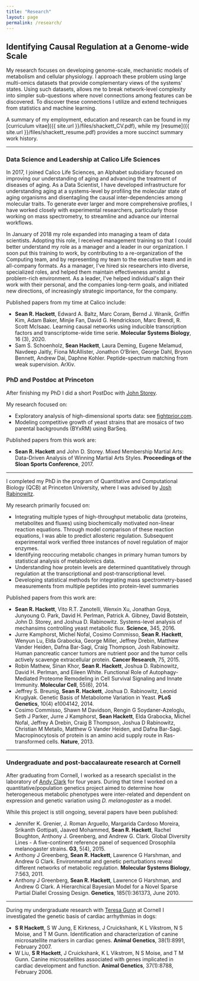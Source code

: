 ```yaml
---
title: "Research"
layout: page
permalink: /research/
---
```



## Identifying Causal Regulation at a Genome-wide Scale

My research focuses on developing genome-scale, mechanistic models of metabolism and cellular physiology. I approach these problem using large multi-omics datasets that provide complementary views of the systems' states. Using such datasets, allows me to break network-level complexity into simpler sub-questions where novel connections among features can be discovered. To discover these connections I utilize and extend techniques from statistics and machine learning.

A summary of my employment, education and research can be found in my [curriculum vitae]({{ site.url }}/files/shackett_CV.pdf), while my [resume]({{ site.url }}/files/shackett_resume.pdf) provides a more succinct summary work history.

<hr>

### Data Science and Leadership at Calico Life Sciences

In 2017, I joined Calico Life Sciences, an Alphabet subsidiary focused on improving our understanding of aging and advancing the treatment of diseases of aging. As a Data Scientist, I have developed infrastructure for understanding aging at a systems-level by profiling the molecular state of aging organisms and disentagling the causal inter-dependencies among molecular traits. To generate ever larger and more comprehensive profiles, I have worked closely with experimental researchers, particularly those working on mass spectrometry, to streamline and advance our internal workflows. 

In January of 2018 my role expanded into managing a team of data scientists. Adopting this role, I received management training so that I could better understand my role as a manager and a leader in our organization. I soon put this training to work, by contributing to a re-organization of the Computing team, and by representing my team to the executive team and in all-company formats. As a manager, I've hired six researchers into diverse, specialized roles, and helped them maintain effectiveness amidst a problem-rich environment. As a leader, I've helped individual's align their work with their personal, and the companies long-term goals, and initiated new directions, of increasingly strategic importance, for the company.

Published papers from my time at Calico include:

- **Sean R. Hackett**, Edward A. Baltz, Marc Coram, Bernd J. Wranik, Griffin Kim, Adam Baker, Minjie Fan, David G. Hendrickson, Marc Brendl, R. Scott McIsaac. Learning causal networks using inducible transcription factors and transcriptome-wide time serie. **Molecular Systems Biology**, 16 (3), 2020.
- Sam S. Schoenholz, **Sean Hackett**, Laura Deming, Eugene Melamud, Navdeep Jaitly, Fiona McAllister, Jonathon O’Brien, George Dahl, Bryson Bennett, Andrew Dai, Daphne Kohler. Peptide-spectrum matching from weak supervision. ArXiv.

### PhD and Postdoc at Princeton

After finishing my PhD I did a short PostDoc with [John Storey](https://storeylab.org/).

My research focused on:

- Exploratory analysis of high-dimensional sports data: see [fightprior.com](https://www.fightprior.com).
- Modeling competitive growth of yeast strains that are mosaics of two parental backgrounds (BYxRM) using BarSeq.

Published papers from this work are:

- **Sean R. Hackett** and John D. Storey. Mixed Membership Martial Arts: Data-Driven Analysis of Winning Martial Arts Styles. **Proceedings of the Sloan Sports Conference**, 2017.

<hr>

I completed my PhD in the program of Quantitative and Computational Biology (QCB) at Princeton University, where I was advised by [Josh Rabinowitz](https://rabinowitz.scholar.princeton.edu/).

My research primarily focused on:

- Integrating multiple types of high-throughput metabolic data (proteins, metabolites and fluxes) using biochemically motivated non-linear reaction equations. Through model comparison of these reaction equations, I was able to predict allosteric regulation. Subsequent experimental work verified three instances of novel regulation of major enzymes.
- Identifying reoccuring metabolic changes in primary human tumors by statistical analysis of metabolomics data.
- Understanding how protein levels are determined quantitatively through regulation at the transcriptional and post-transcriptional level.
- Developing statistical methods for integrating mass spectrometry-based measurements from multiple peptides into protein-level summaries

Published papers from this work are:

- **Sean R. Hackett**, Vito R.T. Zanotelli, Wenxin Xu, Jonathan Goya, Junyoung O. Park, David H. Perlman, Patrick A. Gibney, David Botstein, John D. Storey, and Joshua D. Rabinowitz. Systems-level analysis of mechansims controlling yeast metabolic flux. **Science**, 345, 2016.
- Jurre Kamphorst, Michel Nofal, Cosimo Commisso, **Sean R. Hackett**, Wenyun Lu, Elda Grabocka, George Miller, Jeffrey Drebin, Matthew Vander Heiden, Dafna Bar-Sagi, Craig Thompson, Josh Rabinowitz. Human pancreatic cancer tumors are nutrient poor and the tumor cells actively scavenge extracellular protein. **Cancer Research**, 75, 2015.
- Robin Mathew, Sinan Khor, **Sean R. Hackett**, Joshua D. Rabinowitz, David H. Perlman, and Eileen White. Functional Role of Autophagy-Mediated Proteome Remodeling in Cell Survival Signaling and Innate Immunity. **Molecular Cell**, 55(6), 2014.
- Jeffrey S. Breunig, **Sean R. Hackett**, Joshua D. Rabinowitz, Leonid Kruglyak. Genetic Basis of Metabolome Variation in Yeast. **PLoS Genetics**, 10(4) e1004142, 2014.
- Cosimo Commisso, Shawn M Davidson, Rengin G Soydaner-Azeloglu, Seth J Parker, Jurre J Kamphorst, **Sean Hackett**, Elda Grabocka, Michel Nofal, Jeffrey A Drebin, Craig B Thompson, Joshua D Rabinowitz, Christian M Metallo, Matthew G Vander Heiden, and Dafna Bar-Sagi. Macropinocytosis of protein is an amino acid supply route in Ras-transformed cells. **Nature**, 2013.

<hr>

### Undergraduate and post-baccalaureate research at Cornell

After graduating from Cornell, I worked as a research specialist in the laboratory of [Andy Clark](https://blogs.cornell.edu/clarklabblog/) for four years. During that time I worked on a quantitative/population genetics project aimed to determine how heterogeneous metabolic phenotypes were inter-related and dependent on expression and genetic variation using *D. melanogaster* as a model.

While this project is still ongoing, several papers have been published:

- Jennifer K. Grenier, J. Roman Arguello, Margarida Cardoso Moreira, Srikanth Gottipati, Jaaved Mohammed, **Sean R. Hackett**, Rachel Boughton, Anthony J. Greenberg, and Andrew G. Clark. Global Diversity Lines - A five-continent reference panel of sequenced Drosophila melanogaster strains. **G3**, 5(4), 2015.
- Anthony J Greenberg, **Sean R. Hackett**, Lawrence G Harshman, and Andrew G Clark. Environmental and genetic perturbations reveal different networks of metabolic regulation. **Molecular Systems Biology**, 7:563, 2011.
- Anthony J Greenberg, **Sean R. Hackett**, Lawrence G Harshman, and Andrew G Clark. A Hierarchical Bayesian Model for a Novel Sparse Partial Diallel Crossing Design. **Genetics**, 185(1):361373, June 2010.

<hr>

During my undergraduate research with [Teresa Gunn](http://mclaughlinresearch.org/research-scientists/faculty/teresa-gunn/) at Cornell I investigated the genetic basis of cardiac arrhythmias in dogs:

- **S R Hackett**, S W Jung, E Kirkness, J Cruickshank, K L Vikstrom, N S Moise, and T M Gunn. Identification and characterization of canine microsatellite markers in cardiac genes. **Animal Genetics**, 38(1):8991, February 2007.
- W Liu, **S R Hackett**, J Cruickshank, K L Vikstrom, N S Moise, and T M Gunn. Canine microsatellites associated with genes implicated in cardiac development and function. **Animal Genetics**, 37(1):8788, February 2006.
